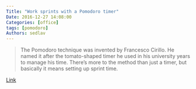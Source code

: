 ```yaml
---
Title: "Work sprints with a Pomodoro timer"
Date: 2016-12-27 14:08:00
Categories: [office]
tags: [pomodoro]
Authors: sedlav
---
```


> The Pomodoro technique was invented by Francesco Cirillo. He named it after the tomato-shaped timer he used in his university years to manage his time. There’s more to the method than just a timer, but basically it means setting up sprint time.

[Link](https://fedoramagazine.org/work-sprints-with-pomodoro-timer/)
